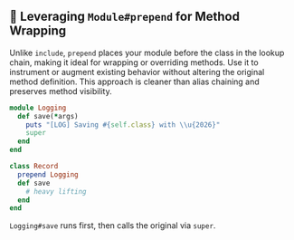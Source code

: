 ## 🔧 Leveraging `Module#prepend` for Method Wrapping
Unlike `include`, `prepend` places your module before the class in the lookup chain, making it ideal for wrapping or overriding methods. Use it to instrument or augment existing behavior without altering the original method definition. This approach is cleaner than alias chaining and preserves method visibility.

```ruby
module Logging
  def save(*args)
    puts "[LOG] Saving #{self.class} with \\u{2026}"
    super
  end
end

class Record
  prepend Logging
  def save
    # heavy lifting
  end
end
```

`Logging#save` runs first, then calls the original via `super`.